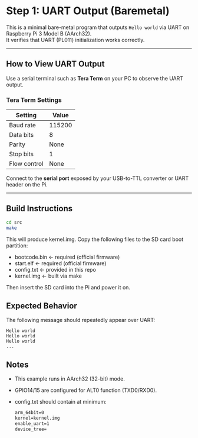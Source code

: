 # Step 1: UART Output (Baremetal)

This is a minimal bare-metal program that outputs `Hello world` via UART on Raspberry Pi 3 Model B (AArch32).  
It verifies that UART (PL011) initialization works correctly.

---

## How to View UART Output

Use a serial terminal such as **Tera Term** on your PC to observe the UART output.

### Tera Term Settings

| Setting        | Value     |
|----------------|-----------|
| Baud rate      | 115200    |
| Data bits      | 8         |
| Parity         | None      |
| Stop bits      | 1         |
| Flow control   | None      |

Connect to the **serial port** exposed by your USB-to-TTL converter or UART header on the Pi.

---

## Build Instructions

```bash
cd src
make
```
This will produce kernel.img.
Copy the following files to the SD card boot partition:

- bootcode.bin ← required (official firmware)
- start.elf ← required (official firmware)
- config.txt ← provided in this repo
- kernel.img ← built via make

Then insert the SD card into the Pi and power it on.

## Expected Behavior
The following message should repeatedly appear over UART:

    Hello world  
    Hello world  
    Hello world 
    ... 

## Notes
- This example runs in AArch32 (32-bit) mode.  
- GPIO14/15 are configured for ALT0 function (TXD0/RXD0).  
- config.txt should contain at minimum:

    ```txt
    arm_64bit=0
    kernel=kernel.img
    enable_uart=1
    device_tree=
    ```
